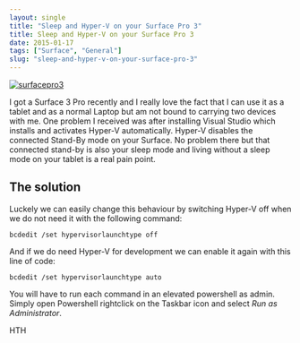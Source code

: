 ```yaml
---
layout: single
title: "Sleep and Hyper-V on your Surface Pro 3"
title: Sleep and Hyper-V on your Surface Pro 3
date: 2015-01-17
tags: ["Surface", "General"]
slug: "sleep-and-hyper-v-on-your-surface-pro-3"
---
```


[![surfacepro3](http://mallibone-blog.azurewebsites.net/posts/files/bd4d8773-09af-464f-890a-ddc8ca36b330.jpg "surfacepro3")](http://mallibone-blog.azurewebsites.net/posts/files/c632f0c2-91c9-4b88-803f-e85a188a102d.jpg)
 
I got a Surface 3 Pro recently and I really love the fact that I can use it as a tablet and as a normal Laptop but am not bound to carrying two devices with me. One problem I received was after installing Visual Studio which installs and activates Hyper-V automatically. Hyper-V disables the connected Stand-By mode on your Surface. No problem there but that connected stand-by is also your sleep mode and living without a sleep mode on your tablet is a real pain point.
 
## The solution
 
Luckely we can easily change this behaviour by switching Hyper-V off when we do not need it with the following command:
 



    bcdedit /set hypervisorlaunchtype off




And if we do need Hyper-V for development we can enable it again with this line of code:




    bcdedit /set hypervisorlaunchtype auto




You will have to run each command in an elevated powershell as admin. Simply open Powershell rightclick on the Taskbar icon and select *Run as Administrator*.
  

HTH
